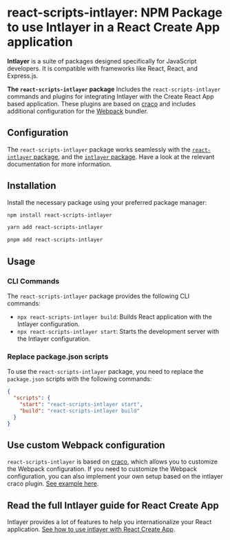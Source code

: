 # react-scripts-intlayer: NPM Package to use Intlayer in a React Create App application

**Intlayer** is a suite of packages designed specifically for JavaScript developers. It is compatible with frameworks like React, React, and Express.js.

**The `react-scripts-intlayer` package** Includes the `react-scripts-intlayer` commands and plugins for integrating Intlayer with the Create React App based application. These plugins are based on [craco](https://craco.js.org/) and includes additional configuration for the [Webpack](https://webpack.js.org/) bundler.

## Configuration

The `react-scripts-intlayer` package works seamlessly with the [`react-intlayer` package](https://github.com/aymericzip/intlayer/blob/main/docs/en-GB/packages/react-intlayer/index.md), and the [`intlayer` package](https://github.com/aymericzip/intlayer/blob/main/docs/en-GB/packages/intlayer/index.md). Have a look at the relevant documentation for more information.

## Installation

Install the necessary package using your preferred package manager:

```bash packageManager="npm"
npm install react-scripts-intlayer
```

```bash packageManager="yarn"
yarn add react-scripts-intlayer
```

```bash packageManager="pnpm"
pnpm add react-scripts-intlayer
```

## Usage

### CLI Commands

The `react-scripts-intlayer` package provides the following CLI commands:

- `npx react-scripts-intlayer build`: Builds React application with the Intlayer configuration.
- `npx react-scripts-intlayer start`: Starts the development server with the Intlayer configuration.

### Replace package.json scripts

To use the `react-scripts-intlayer` package, you need to replace the `package.json` scripts with the following commands:

```json fileName="package.json"
{
  "scripts": {
    "start": "react-scripts-intlayer start",
    "build": "react-scripts-intlayer build"
  }
}
```

## Use custom Webpack configuration

`react-scripts-intlayer` is based on [craco](https://craco.js.org/), which allows you to customize the Webpack configuration.
If you need to customize the Webpack configuration, you can also implement your own setup based on the intlayer craco plugin. [See example here](https://github.com/aymericzip/intlayer/blob/main/examples/react-app/craco.config.js).

## Read the full Intlayer guide for React Create App

Intlayer provides a lot of features to help you internationalize your React application.
[See how to use intlayer with React Create App](https://github.com/aymericzip/intlayer/blob/main/docs/en-GB/intlayer_with_create_react_app.md).
